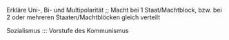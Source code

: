 Erkläre Uni-, Bi- und Multipolarität ;; Macht bei 1 Staat/Machtblock, bzw. bei 2 oder mehreren Staaten/Machtblöcken gleich verteilt
<!--SR:!2024-10-01,67,310-->
	
Sozialismus ::: Vorstufe des Kommunismus
<!--SR:!2025-06-22,269,330!2024-09-29,4,283-->
